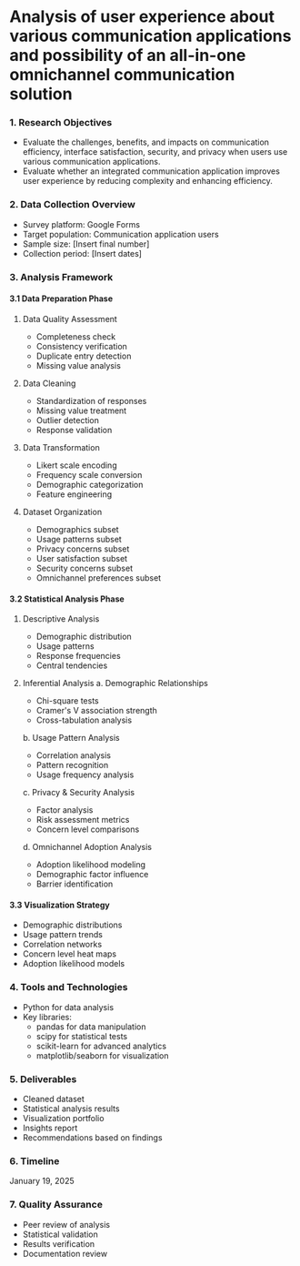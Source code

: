 # Analysis of user experience about various communication applications and possibility of an all-in-one omnichannel communication solution

### 1. Research Objectives
- Evaluate the challenges, benefits, and impacts on communication efficiency, interface satisfaction, security, and privacy when users use various communication applications.
- Evaluate whether an integrated communication application improves user experience by reducing complexity and enhancing efficiency.

### 2. Data Collection Overview
- Survey platform: Google Forms
- Target population: Communication application users
- Sample size: [Insert final number]
- Collection period: [Insert dates]

### 3. Analysis Framework

#### 3.1 Data Preparation Phase
1. Data Quality Assessment
   - Completeness check
   - Consistency verification
   - Duplicate entry detection
   - Missing value analysis

2. Data Cleaning
   - Standardization of responses
   - Missing value treatment
   - Outlier detection
   - Response validation

3. Data Transformation
   - Likert scale encoding
   - Frequency scale conversion
   - Demographic categorization
   - Feature engineering

4. Dataset Organization
   - Demographics subset
   - Usage patterns subset
   - Privacy concerns subset
   - User satisfaction subset
   - Security concerns subset
   - Omnichannel preferences subset

#### 3.2 Statistical Analysis Phase

1. Descriptive Analysis
   - Demographic distribution
   - Usage patterns
   - Response frequencies
   - Central tendencies

2. Inferential Analysis
   a. Demographic Relationships
      - Chi-square tests
      - Cramer's V association strength
      - Cross-tabulation analysis
   
   b. Usage Pattern Analysis
      - Correlation analysis
      - Pattern recognition
      - Usage frequency analysis

   c. Privacy & Security Analysis
      - Factor analysis
      - Risk assessment metrics
      - Concern level comparisons

   d. Omnichannel Adoption Analysis
      - Adoption likelihood modeling
      - Demographic factor influence
      - Barrier identification

#### 3.3 Visualization Strategy
- Demographic distributions
- Usage pattern trends
- Correlation networks
- Concern level heat maps
- Adoption likelihood models

### 4. Tools and Technologies
- Python for data analysis
- Key libraries:
  - pandas for data manipulation
  - scipy for statistical tests
  - scikit-learn for advanced analytics
  - matplotlib/seaborn for visualization

### 5. Deliverables
- Cleaned dataset
- Statistical analysis results
- Visualization portfolio
- Insights report
- Recommendations based on findings

### 6. Timeline
January 19, 2025

### 7. Quality Assurance
- Peer review of analysis
- Statistical validation
- Results verification
- Documentation review
